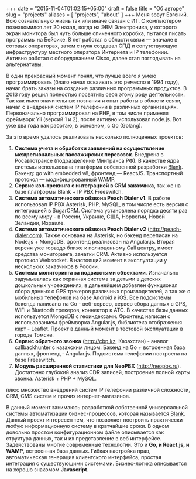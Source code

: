 +++
date = "2015-11-04T01:02:15+05:00"
draft = false
title = "Об авторе"
slug = "projects"
aliases = [
	"projects",
	"about"
]
+++
Меня зовут Евгений. Всю сознательную жизнь так или иначе связан с ИТ. С компьютером познакомился лет 20 назад, когда на ЭВМ Электроника, у которого экран монитора был чуть больше спичечного коробка, пытался писать программы на Бейсике. 8 лет работал в области связи&nbsp;&mdash; вначале в сотовых операторах, затем с нуля создавал СПД и сопутствующую инфраструктуру местного оператора Интернета и IP телефонии. Активно работал с оборудованием Cisco, далее стал поглядывать на альтернативы.

В один прекрасный момент понял, что лучше всего я умею программировать (благо начал осваивать это ремесло в 1994 году), начал брать заказы на создание различных программных продуктов. В 2013 году решил полностью посвятить себя этому роду деятельности. Так как имел значительные познания и опыт работы в области связи, начал с внедрения систем IP телефонии в различных организациях. Первоначально программировал на PHP, в том числе применяя фреймворк Yii (версий 1 и 2), после активно использовал node.js. Вот уже два года как работаю, в основном, c Go (Golang).

За это время удалось реализовать несколько полноценных проектов:

1. **Система учета и обработки заявлений на осуществление межрегиональных пассажирских перевозок**. Внедрена в Росавтотрансе (подразделение Минтранса РФ). В качестве ядра системы использована платформа собственной разработки [Blank](http://getblank.net). Бэкенд: go with embedded v8, фронтенд&nbsp;&mdash; ReactJS. Транспортный протокол&nbsp;&mdash; модифицированный WAMP.
2. **Сервис кол-трекинга с интеграцией в CRM заказчика**, так же на базе платформы Blank + IP PBX Freeswitch.
3. **Система автоматического обзвона Peach Dialer v1**. В работе использовал IP PBX Asterisk, PHP, MySQL, в том числе есть версия с интеграцией в SugarCRM. Система установлена порядка десяти раз по всему миру - в России, Украине, США, Норвегии, Новой Зеландии, Израиле.
4. **Система автоматического обзвона Peach Dialer v2** (http://peach-dialer.com). Также основана на Asterisk, но бэкенд переписан на Node.js + MongoDB, фронтенд реализован на Angular.js. Вторая версия уже гораздо ближе к полноценному Call центру, имеет средства мониторинга, зачатки CRM. Активно используется протокол Websocket. В настоящий момент в эксплуатации у нескольких заказчиков в России.
5. **Система мониторинга за подвижными объектами**. Изначально задумывалась как охранная система за детьми в детских дошкольных учреждениях, в дальнейшем добавлен функционал сбора данных с GPS трекеров различных производителей, а так же с мобильных телефонов на базе Android и iOS. Все подсистемы бэкенда написаны на Go - веб-сервер, сервер сбора данных с GPS, WiFi и Bluetooth трекеров, коннектор к АТС. В качестве базы данных используется MongoDB с геоиндексами. Фронтенд написан с использованием фреймворка Angular.js, библиотека отображения карт - Leaflet. Проект в данный момент в тестовой эксплуатации в городе Томске.
6. **Сервис обратного звонка** (http://cbp.kz, Казахстан) - аналог callbackhunter с казахским лицом. Бэкенд на Go + встроенная база данных, фронтенд - Angular.js. Подсистема телефонии построена на базе Freeswitch.
7. **Модуль расширенной статистики для NeoPBX** (http://neopbx.ru). Достаточно глубокий анализ CDR записей, построение полной карты звонка. Asterisk + PHP + MySQL.

плюс множество внедрений систем IP телефонии различной сложности, CRM, CMS систем и прочих интернет-магазинов.

В данный момент занимаюсь разработкой собственной универсальной системы автоматизации бизнес-процессов, которая называется [Blank](http://getblank.net). Данный проект интересен тем, что позволяет построить практически любую информационную систему в кратчайшие сроки. В одном довольно простом конфигурационном файле описывается как структура данных, так и их представление в веб интерфейсе. Задействованы многие современные технологии. Это и **Go, и React.js, и WAMP,** встроенная база данных. Гибкая настройка прав, автоматическая генерация клиентского интерфейса, простая интеграция с существующими системами. Бизнес-логика описывается на хорошо знакомом **Javascript**.